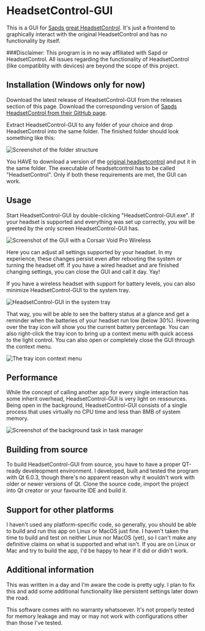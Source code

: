 # HeadsetControl-GUI
This is a GUI for [Sapds great HeadsetControl](https://github.com/Sapd/HeadsetControl/). It's just a frontend to graphically interact with the original HeadsetControl and has no functionality by itself.

###Disclaimer:
This program is in no way affiliated with Sapd or HeadsetControl.
All issues regarding the functionality of HeadsetControl (like compatiblity with devices) are beyond the scope of this project.

## Installation (Windows only for now)
Download the latest release of HeadsetControl-GUI from the releases section of this page.
Download the corresponding version of [Sapds HeadsetControl from their GitHub page](https://github.com/Sapd/HeadsetControl/releases/).

Extract HeadsetControl-GUI to any folder of your choice and drop HeadsetControl into the same folder.
The finished folder should look something like this:

![Screenshot of the folder structure](https://i.imgur.com/bbymxL6.jpg "Screenshot of the folder structure")

You HAVE to download a version of the [original headsetcontrol](https://github.com/Sapd/HeadsetControl/releases/) and put it in the same folder.
The executable of headsetcontrol has to be called "HeadsetControl".
Only if both these requirements are met, the GUI can work.

## Usage
Start HeadsetControl-GUI by double-clicking "HeadsetControl-GUI.exe".
If your headset is supported and everything was set up correctly, you will be greeted by the only screen HeadsetControl-GUI has.

![Screenshot of the GUI with a Corsair Void Pro Wireless](https://i.imgur.com/xALkNjr.jpg)

Here you can adjust all settings supported by your headset.
In my experience, these changes persist even after rebooting the system or turning the headset off.
If you have a wired headset and are finished changing settings, you can close the GUI and call it day. Yay!

If you have a wireless headset with support for battery levels, you can also minimize HeadsetControl-GUI to the system tray.

![HeadsetControl-GUI in the system tray](https://i.imgur.com/83Apn66.jpg)

That way, you will be able to see the battery status at a glance and get a reminder when the batteries of your headset run low (below 30%).
Hovering over the tray icon will show you the current battery percentage. You can also right-click the tray icon to bring up a context menu with quick access to the light control. You can also open or completely close the GUI through the context menu.

![The tray icon context menu](https://i.imgur.com/2IWhbfa.jpg)

## Performance
While the concept of calling another app for every single interaction has some inherit overhead, HeadsetControl-GUI is very light on ressources.
Being open in the background, HeadsetControl-GUI consists of a single process that uses virtually no CPU time and less than 8MB of system memory.

![Screenshot of the background task in task manager](https://i.imgur.com/3PaxKF6.jpg)


## Building from source
To build HeadsetControl-GUI from source, you have to have a proper QT-ready develeopment environment.
I developed, built and tested the program with Qt 6.0.3, though there's no apparent reason why it wouldn't work with older or newer versions of Qt.
Clone the source code, import the project into Qt creator or your favourite IDE and build it.

## Support for other platforms
I haven't used any platform-specific code, so generally, you should be able to build and run this app on Linux or MacOS just fine.
I haven't taken the time to build and test on neither Linux nor MacOS (yet), so I can't make any definitive claims on what is supported and what isn't.
If you are on Linux or Mac and try to build the app, I'd be happy to hear if it did or didn't work.

## Additional information
This was written in a day and I'm aware the code is pretty ugly. I plan to fix this and add some additional functionality like persistent settings later down the road.

This software comes with no warranty whatsoever. It's not properly tested for memory leakage and may or may not work with configurations other than those I've tested.
